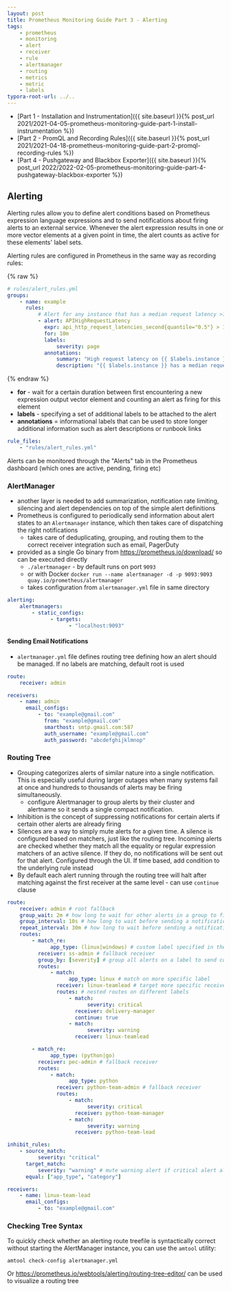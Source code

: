 ```yaml
---
layout: post
title: Prometheus Monitoring Guide Part 3 - Alerting
tags:
    - prometheus
    - monitoring
    - alert
    - receiver
    - rule
    - alertmanager
    - routing
    - metrics
    - metric
    - labels
typora-root-url: ../..
---
```


-   [Part 1 - Installation and Instrumentation]({{ site.baseurl }}{% post_url 2021/2021-04-05-prometheus-monitoring-guide-part-1-install-instrumentation %})
-   [Part 2 - PromQL and Recording Rules]({{ site.baseurl }}{% post_url 2021/2021-04-18-prometheus-monitoring-guide-part-2-promql-recording-rules %})
-   [Part 4 - Pushgateway and Blackbox Exporter]({{ site.baseurl }}{% post_url 2022/2022-02-05-prometheus-monitoring-guide-part-4-pushgateway-blackbox-exporter %})

## Alerting

Alerting rules allow you to define alert conditions based on Prometheus expression language expressions and to send notifications about firing alerts to an external service. Whenever the alert expression results in one or more vector elements at a given point in time, the alert counts as active for these elements' label sets.

Alerting rules are configured in Prometheus in the same way as recording rules:

{% raw %}

```yaml
# rules/alert_rules.yml
groups:
    - name: example
      rules:
          # Alert for any instance that has a median request latency >1s.
          - alert: APIHighRequestLatency
            expr: api_http_request_latencies_second{quantile="0.5"} > 1
            for: 10m
            labels:
                severity: page
            annotations:
                summary: "High request latency on {{ $labels.instance }}"
                description: "{{ $labels.instance }} has a median request latency above 1s (current value: {{ $value }}s)"
```

{% endraw %}

-   **for** - wait for a certain duration between first encountering a new expression output vector element and counting an alert as firing for this element
-   **labels** - specifying a set of additional labels to be attached to the alert
-   **annotations** = informational labels that can be used to store longer additional information such as alert descriptions or runbook links

```yaml
rule_files:
    - "rules/alert_rules.yml"
```

Alerts can be monitored through the "Alerts" tab in the Prometheus dashboard (which ones are active, pending, firing etc)

### AlertManager

-   another layer is needed to add summarization, notification rate limiting, silencing and alert dependencies on top of the simple alert definitions
-   Prometheus is configured to periodically send information about alert states to an `Alertmanager` instance, which then takes care of dispatching the right notifications
    -   takes care of deduplicating, grouping, and routing them to the correct receiver integration such as email, PagerDuty
-   provided as a single Go binary from <https://prometheus.io/download/> so can be executed directly
    -   `./alertmanager` - by default runs on port `9093`
    -   or with Docker `docker run --name alertmanager -d -p 9093:9093 quay.io/prometheus/alertmanager`
    -   takes configuration from `alertmanager.yml` file in same directory

```yaml
alerting:
    alertmanagers:
        - static_configs:
              - targets:
                    - "localhost:9093"
```

#### Sending Email Notifications

-   `alertmanager.yml` file defines routing tree defining how an alert should be managed. If no labels are matching, default root is used

```yaml
route:
    receiver: admin

receivers:
    - name: admin
      email_configs:
          - to: "example@gmail.com"
            from: "example@gmail.com"
            smarthost: smtp.gmail.com:587
            auth_username: "example@gmail.com"
            auth_password: "abcdefghijklmnop"
```

### Routing Tree

-   Grouping categorizes alerts of similar nature into a single notification. This is especially useful during larger outages when many systems fail at once and hundreds to thousands of alerts may be firing simultaneously.
    -   configure Alertmanager to group alerts by their cluster and alertname so it sends a single compact notification.
-   Inhibition is the concept of suppressing notifications for certain alerts if certain other alerts are already firing
-   Silences are a way to simply mute alerts for a given time. A silence is configured based on matchers, just like the routing tree. Incoming alerts are checked whether they match all the equality or regular expression matchers of an active silence. If they do, no notifications will be sent out for that alert. Configured through the UI. If time based, add condition to the underlying rule instead
-   By default each alert running through the routing tree will halt after matching against the first receiver at the same level - can use `continue` clause

```yaml
route:
    receiver: admin # root fallback
    group_wait: 2m # how long to wait for other alerts in a group to fire before notifying (after initial)
    group_interval: 10s # how long to wait before sending a notification about new alerts added to an already firing group
    repeat_interval: 30m # how long to wait before sending a notification again if it has already been sent
    routes:
        - match_re:
              app_type: (linux|windows) # custom label specified in the rule definition file
          receiver: ss-admin # fallback receiver
          group_by: [severity] # group all alerts on a label to send compact notification
          routes:
              - match:
                    app_type: linux # match on more specific label
                receiver: linux-teamlead # target more specific receiver
                routes: # nested routes on different labels
                    - match:
                          severity: critical
                      receiver: delivery-manager
                      continue: true
                    - match:
                          severity: warning
                      receiver: linux-teamlead

        - match_re:
              app_type: (python|go)
          receiver: pec-admin # fallback receiver
          routes:
              - match:
                    app_type: python
                receiver: python-team-admin # fallback receiver
                routes:
                    - match:
                          severity: critical
                      receiver: python-team-manager
                    - match:
                          severity: warning
                      receiver: python-team-lead

inhibit_rules:
    - source_match:
          severity: "critical"
      target_match:
          severity: "warning" # mute warning alert if critical alert already raised in same app and category
      equal: ["app_type", "category"]

receivers:
    - name: linux-team-lead
      email_configs:
          - to: "example@gmail.com"
```

### Checking Tree Syntax

To quickly check whether an alerting route treefile is syntactically correct without starting the AlertManager instance, you can use the `amtool` utility:

`amtool check-config alertmanager.yml`

Or <https://prometheus.io/webtools/alerting/routing-tree-editor/> can be used to visualize a routing tree
